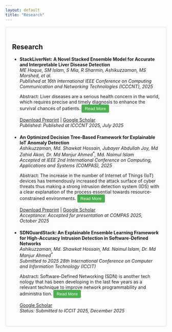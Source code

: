 ```yaml
---
layout: default
title: "Research"
---
```

<div class="section-card">
  <h2>Research</h2>
  <ul class="research-list">
    <li>
      <strong>StackLiverNet: A Novel Stacked Ensemble Model for Accurate and Interpretable Liver Disease Detection</strong><br>
      <em>ME Haque, SM Islam, S Mia, R Sharmin, Ashikuzzaman, MS Morshed, et al.</em><br>
      <em>Published at 16th International IEEE Conference on Computing Communication and Networking Technologies (ICCCNT), 2025</em><br>
      <p class="abstract-preview">Abstract: Liver diseases are a serious health concern in the world, which requires precise and timely diagnosis to enhance the survival chances of patients. <span class="abstract-full" style="display: none;">The current literature implemented numerous machine learning and deep learning models to classify liver diseases, but most of them had some issues like high misclassification error, poor interpretability, prohibitive computational expense, and lack of good preprocessing strategies. In order to address these drawbacks, we introduced StackLiverNet in this study; an interpretable stacked ensemble model tailored to the liver disease detection task. The framework uses advanced data preprocessing and feature selection technique to increase model robustness and predictive ability. Random undersampling is performed to deal with class imbalance and make the training balanced. StackLiverNet is an ensemble of several hyperparameter-optimized base classifiers, whose complementary advantages are used through a LightGBM meta-model. The provided model demonstrates excellent performance, with the testing accuracy of 99.89%, Cohen Kappa of 0.9974, and AUC of 0.9993, having only 5 misclassifications, and efficient training and inference speeds that are amenable to clinical practice (training time 4.2783 seconds, inference time 0.1106 seconds). Besides, Local Interpretable Model-Agnostic Explanations (LIME) are applied to generate transparent explanations of individual predictions, revealing high concentrations of Alkaline Phosphatase and moderate SGOT as important observations of liver disease. These findings prove that StackLiverNet is a precise, viable, and explainable model that may support clinicians in the early diagnosis of liver disease and enhance patient care.</span> <button class="read-more-btn" onclick="toggleAbstract(this)">Read More</button></p>
      <a href="StackLiverNet_ICCCNT2025.pdf" download target="_blank">Download Preprint</a> | 
      <a href="https://scholar.google.com/citations?user=A0NBq7kAAAAJ&hl=en&authuser=1" target="_blank">Google Scholar</a>
      <br><em>Published: Published at ICCCNT 2025, July 2025</em>
    </li>
    <li>
      <strong>An Optimized Decision Tree-Based Framework for Explainable IoT Anomaly Detection</strong><br>
      <em>Ashikuzzaman, Md. Shawkat Hossain, Jubayer Abdullah Joy, Md Zahid Akon, Dr. Md Manjur Ahmed<sup>*</sup>, Md. Naimul Islam</em><br>
      <em>Accepted at IEEE 2nd International Conference on Computing, Applications and Systems (COMPAS), 2025</em><br>
      <p class="abstract-preview">Abstract: The increase in the number of Internet of Things (IoT) devices has tremendously increased the attack surface of cyber threats thus making a strong intrusion detection system (IDS) with a clear explanation of the process essential towards resource-constrained environments. <span class="abstract-full" style="display: none;">Nevertheless, current IoT IDS systems are usually traded off with detection quality, model elucidability, and computational effectiveness, thus the deployment on IoT devices. The present paper counteracts these difficulties by suggesting an explainable AI (XAI) framework based on an optimized Decision Tree classifier with both local and global importance methods: SHAP values that estimate feature attribution using local explanations, and Morris sensitivity analysis that identifies the feature importance in a global view. The proposed system attains the state of art on the test performance with 99.91% accuracy, F1-score of 99.51% and Cohen Kappa of 0.9960 and high stability is confirmed by a cross validation mean accuracy of 98.93% (±0.0003). Efficiency is also enhanced in terms of computations to provide faster inferences compared to those that are generalized in ensemble models. SrcMac has shown as the most significant predictor in feature analyses according to SHAP and Morris methods. Compared to the previous work, our solution eliminates its major drawback lack because it allows us to apply it to edge devices and, therefore, achieve real-time processing, adhere to the new regulation of transparency in AI, and achieve high detection rates on attacks of dissimilar classes. This combination performance of high accuracy, explainability, and low computation make the framework useful and reliable as a resource-constrained IoT security problem in real environments.</span> <button class="read-more-btn" onclick="toggleAbstract(this)">Read More</button></p>
      <a href="Explainable_IoT_Anomaly_Detection_COMPAS2025.pdf" download target="_blank">Download Preprint</a> | 
      <a href="https://scholar.google.com/citations?user=A0NBq7kAAAAJ&hl=en&authuser=1" target="_blank">Google Scholar</a>
      <br><em>Acceptance: Accepted for presentation at COMPAS 2025, October 2025</em>
    </li>
    <li>
      <strong>SDNGuardStack: An Explainable Ensemble Learning Framework for High-Accuracy Intrusion Detection in Software-Defined Networks</strong><br>
      <em>Ashikuzzaman, Md. Shawkat Hossain, Md. Naimul Islam, Dr. Md Manjur Ahmed<sup>*</sup></em><br>
      <em>Submitted to 2025 28th International Conference on Computer and Information Technology (ICCIT)</em><br>
      <p class="abstract-preview">Abstract: Software-Defined Networking (SDN) is another tech nology that has been developing in the last few years as a relevant technique to improve network programmability and administra tion. <span class="abstract-full" style="display: none;">Nonetheless, its centralized design presents a major security issue, which requires effective intrusion detection systems. The SDN-specific machine learning-based intrusion detection system described in this paper is innovative because it is trained and tested on the InSDN dataset which models attack scenarios and realistic traffic patterns in SDN. Our approach incorporates a comprehensive preprocessing pipeline, feature selection via Mutual Information, and a novel ensemble learning model, SDNGuardStack, which combines multiple base learners to en hance detection accuracy and efficiency. In addition, we include explainable AI methods, including SHAP to add transparency to model predictions, which helps security analysts respond to incidents. The experiments prove that SDNGuardStack has an accuracy rate of 99.98% and a Cohen Kappa of 0.9998, surpassing other models, and at the same time being interpretable and practically executable. It is interesting to see such features like Flow ID, Bwd Header Len, and Src Port as the most important factors in the model predictions. The work is a step towards closing the gap between performance intrusion detection and realistic deployment in SDN, which will lead to the creation of secure and resilient network infrastructures.</span> <button class="read-more-btn" onclick="toggleAbstract(this)">Read More</button></p>
      <a href="https://scholar.google.com/citations?user=A0NBq7kAAAAJ&hl=en&authuser=1" target="_blank">Google Scholar</a>
      <br><em>Status: Submitted to ICCIT 2025, December 2025</em>
    </li>
  </ul>
</div>
<style>
  .research-list li { margin-bottom: 20px; }
  .section-card { padding: 20px; border: 1px solid #ddd; border-radius: 5px; }
  .read-more-btn { background-color: #4CAF50; color: white; border: none; padding: 5px 10px; cursor: pointer; border-radius: 3px; }
  .read-more-btn:hover { background-color: #45a049; }
</style>
<script>
  function toggleAbstract(button) {
    const fullAbstract = button.previousElementSibling;
    const isHidden = fullAbstract.style.display === 'none';
    fullAbstract.style.display = isHidden ? 'inline' : 'none';
    button.textContent = isHidden ? 'Read Less' : 'Read More';
  }
</script>
